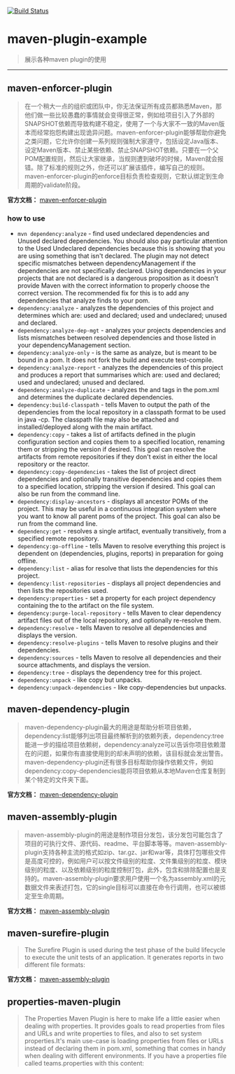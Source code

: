 [![Build Status](https://travis-ci.org/weston100721/maven-plugin-example.svg?branch=master)](https://travis-ci.org/weston100721/maven-plugin-example)

# maven-plugin-example
> 展示各种maven plugin的使用

---

## maven-enforcer-plugin
> 在一个稍大一点的组织或团队中，你无法保证所有成员都熟悉Maven，那他们做一些比较愚蠢的事情就会变得很正常，例如给项目引入了外部的SNAPSHOT依赖而导致构建不稳定，使用了一个与大家不一致的Maven版本而经常抱怨构建出现诡异问题。maven-enforcer-plugin能够帮助你避免之类问题，它允许你创建一系列规则强制大家遵守，包括设定Java版本、设定Maven版本、禁止某些依赖、禁止SNAPSHOT依赖。只要在一个父POM配置规则，然后让大家继承，当规则遭到破坏的时候，Maven就会报错。除了标准的规则之外，你还可以扩展该插件，编写自己的规则。maven-enforcer-plugin的enforce目标负责检查规则，它默认绑定到生命周期的validate阶段。

**官方文档：** [maven-enforcer-plugin](http://maven.apache.org/plugins/maven-enforcer-plugin/)

### how to use

- `mvn dependency:analyze` - find used  undeclared dependencies and Unused declared dependencies. You should also pay particular attention to the Used Undeclared dependencies because this is showing that you are using something that isn't declared. The plugin may not detect specific mismatches between dependencyManagement if the dependencies are not specifically declared. Using dependencies in your projects that are not declared is a dangerous proposition as it doesn't provide Maven with the correct information to properly choose the correct version. The recommended fix for this is to add any dependencies that analyze finds to your pom.
- `dependency:analyze` - analyzes the dependencies of this project and determines which are: used and declared; used and undeclared; unused and declared.
- `dependency:analyze-dep-mgt` - analyzes your projects dependencies and lists mismatches between resolved dependencies and those listed in your dependencyManagement section.
- `dependency:analyze-only` - is the same as analyze, but is meant to be bound in a pom. It does not fork the build and execute test-compile.
- `dependency:analyze-report` - analyzes the dependencies of this project and produces a report that summarises which are: used and declared; used and undeclared; unused and declared.
- `dependency:analyze-duplicate` - analyzes the <dependencies/> and <dependencyManagement/> tags in the pom.xml and determines the duplicate declared dependencies.
- `dependency:build-classpath` - tells Maven to output the path of the dependencies from the local repository in a classpath format to be used in java -cp. The classpath file may also be attached and installed/deployed along with the main artifact.
- `dependency:copy` - takes a list of artifacts defined in the plugin configuration section and copies them to a specified location, renaming them or stripping the version if desired. This goal can resolve the artifacts from remote repositories if they don't exist in either the local repository or the reactor.
- `dependency:copy-dependencies` - takes the list of project direct dependencies and optionally transitive dependencies and copies them to a specified location, stripping the version if desired. This goal can also be run from the command line.
- `dependency:display-ancestors` - displays all ancestor POMs of the project. This may be useful in a continuous integration system where you want to know all parent poms of the project. This goal can also be run from the command line.
- `dependency:get` - resolves a single artifact, eventually transitively, from a specified remote repository.
- `dependency:go-offline` - tells Maven to resolve everything this project is dependent on (dependencies, plugins, reports) in preparation for going offline.
- `dependency:list` - alias for resolve that lists the dependencies for this project.
- `dependency:list-repositories` - displays all project dependencies and then lists the repositories used.
- `dependency:properties` - set a property for each project dependency containing the to the artifact on the file system.
- `dependency:purge-local-repository` - tells Maven to clear dependency artifact files out of the local repository, and optionally re-resolve them.
- `dependency:resolve` - tells Maven to resolve all dependencies and displays the version.
- `dependency:resolve-plugins` - tells Maven to resolve plugins and their dependencies.
- `dependency:sources` - tells Maven to resolve all dependencies and their source attachments, and displays the version.
- `dependency:tree` - displays the dependency tree for this project.
- `dependency:unpack` - like copy but unpacks.
- `dependency:unpack-dependencies` - like copy-dependencies but unpacks.

## maven-dependency-plugin
> maven-dependency-plugin最大的用途是帮助分析项目依赖，dependency:list能够列出项目最终解析到的依赖列表，dependency:tree能进一步的描绘项目依赖树，dependency:analyze可以告诉你项目依赖潜在的问题，如果你有直接使用到的却未声明的依赖，该目标就会发出警告。maven-dependency-plugin还有很多目标帮助你操作依赖文件，例如dependency:copy-dependencies能将项目依赖从本地Maven仓库复制到某个特定的文件夹下面。

**官方文档：** [maven-dependency-plugin](http://maven.apache.org/plugins/maven-dependency-plugin/)

## maven-assembly-plugin
> maven-assembly-plugin的用途是制作项目分发包，该分发包可能包含了项目的可执行文件、源代码、readme、平台脚本等等。maven-assembly-plugin支持各种主流的格式如zip、tar.gz、jar和war等，具体打包哪些文件是高度可控的，例如用户可以按文件级别的粒度、文件集级别的粒度、模块级别的粒度、以及依赖级别的粒度控制打包，此外，包含和排除配置也是支持的。maven-assembly-plugin要求用户使用一个名为assembly.xml的元数据文件来表述打包，它的single目标可以直接在命令行调用，也可以被绑定至生命周期。

**官方文档：** [maven-assembly-plugin](http://maven.apache.org/plugins/maven-assembly-plugin/)

## maven-surefire-plugin
> The Surefire Plugin is used during the test phase of the build lifecycle to execute the unit tests of an application. It generates reports in two different file formats:

**官方文档：** [maven-assembly-plugin](http://maven.apache.org/surefire/maven-surefire-plugin/)

## properties-maven-plugin
> The Properties Maven Plugin is here to make life a little easier when dealing with properties. It provides goals to read properties from files and URLs and write properties to files, and also to set system properties.It's main use-case is loading properties from files or URLs instead of declaring them in pom.xml, something that comes in handy when dealing with different environments. If you have a properties file called teams.properties with this content:
